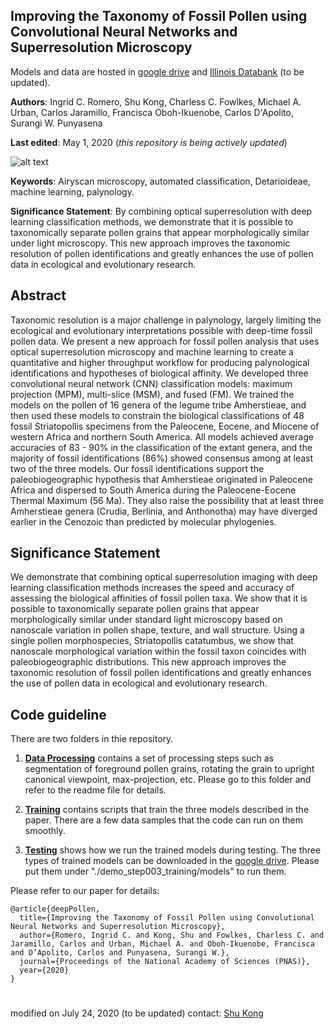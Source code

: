 ## Improving the Taxonomy of Fossil Pollen using Convolutional Neural Networks and Superresolution Microscopy

Models and data are hosted in [google drive](https://drive.google.com/open?id=1Qx5tEvGN5OKvTUt1s9u3a8LL4STXuHjt)
and [Illinois Databank](https://databank.illinois.edu) (to be updated).

**Authors**: Ingrid C. Romero, Shu Kong, Charless C. Fowlkes, Michael A. Urban, Carlos Jaramillo, Francisca Oboh-Ikuenobe, Carlos D'Apolito, Surangi W. Punyasena

**Last edited**: May 1, 2020 (*this repository is being actively updated*)

![alt text](./tmp/splash_fig.png "display")



**Keywords**: 
Airyscan microscopy, automated classification, Detarioideae, machine learning, palynology.

**Significance Statement**: 
By combining optical superresolution with deep learning classification methods, we demonstrate that it is possible to taxonomically separate pollen grains that appear morphologically similar under light microscopy. This new approach improves the taxonomic resolution of pollen identifications and greatly enhances the use of pollen data in ecological and evolutionary research.


## Abstract

Taxonomic resolution is a major challenge in palynology, largely limiting the ecological and evolutionary interpretations possible with deep-time fossil pollen data. We present a new approach for fossil pollen analysis that uses optical superresolution microscopy and machine learning to create a quantitative and higher throughput workflow for producing palynological identifications and hypotheses of biological affinity. We developed three convolutional neural network (CNN) classification models: maximum projection (MPM), multi-slice (MSM), and fused (FM). We trained the models on the pollen of 16 genera of the legume tribe Amherstieae, and then used these models to constrain the biological classifications of 48 fossil Striatopollis specimens from the Paleocene, Eocene, and Miocene of western Africa and northern South America. All models achieved average accuracies of 83 - 90% in the classification of the extant genera, and the majority of fossil identifications (86%) showed consensus among at least two of the three models. Our fossil identifications support the paleobiogeographic hypothesis that Amherstieae originated in Paleocene Africa and dispersed to South America during the Paleocene-Eocene Thermal Maximum (56 Ma). They also raise the possibility that at least three Amherstieae genera (Crudia, Berlinia, and Anthonotha) may have diverged earlier in the Cenozoic than predicted by molecular phylogenies.

## Significance Statement

We demonstrate that combining optical superresolution imaging with deep learning classification methods increases the speed and accuracy of assessing the biological affinities of fossil pollen taxa. We show that it is possible to taxonomically separate pollen grains that appear morphologically similar under standard light microscopy based on nanoscale variation in pollen shape, texture, and wall structure. Using a single pollen morphospecies, Striatopollis catatumbus, we show that nanoscale morphological variation within the fossil taxon coincides with paleobiogeographic distributions. This new approach improves the taxonomic resolution of fossil pollen identifications and greatly enhances the use of pollen data in ecological and evolutionary research.

## Code guideline
There are two folders in thie repository.

1. [**Data Processing**](./demo_step001_processing) contains a set of processing steps such as segmentation of foreground pollen grains, rotating the grain to upright canonical viewpoint, max-projection, etc. Please go to this folder and refer to the readme file for details.

2. [**Training**](./demo_step002_training) contains scripts that train the three models described in the paper. There are a few data samples that the code can run on them smoothly.

3. [**Testing**](./demo_step003_testing) shows how we run the trained models during testing. The three types of trained models can be downloaded in the [google drive](https://drive.google.com/open?id=1Qx5tEvGN5OKvTUt1s9u3a8LL4STXuHjt). Please put them under "./demo_step003_training/models" to run them. 


Please refer to our paper for details:

    @article{deepPollen,
      title={Improving the Taxonomy of Fossil Pollen using Convolutional Neural Networks and Superresolution Microscopy},
      author={Romero, Ingrid C. and Kong, Shu and Fowlkes, Charless C. and Jaramillo, Carlos and Urban, Michael A. and Oboh-Ikuenobe, Francisca and D’Apolito, Carlos and Punyasena, Surangi W.},
      journal={Proceedings of the National Academy of Sciences (PNAS)},
      year={2020}
    }

#
###
modified on July 24, 2020 (to be updated)
contact: [Shu Kong](http://www.cs.cmu.edu/~shuk/)
